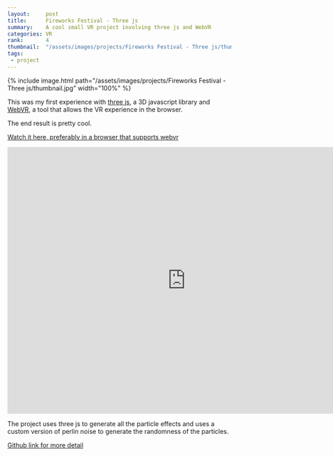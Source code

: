 ```yaml
---
layout:     post
title:      Fireworks Festival - Three js
summary:    A cool small VR project involving three js and WebVR
categories: VR
rank:       4
thumbnail:  "/assets/images/projects/Fireworks Festival - Three js/thumbnail.jpg"
tags:
 - project
---
```


{% include image.html path="/assets/images/projects/Fireworks Festival - Three js/thumbnail.jpg" width="100%" %}

This was my first experience with [three js](https://threejs.org/), a 3D javascript library and [WebVR](https://webvr.info/), a tool that allows the VR experience in the browser. 

The end result is pretty cool. 

[Watch it here, preferably in a browser that supports webvr](https://pennvr.github.io/three-js-Maknee/)

<!--https://stackoverflow.com/questions/7890160/embed-website-into-my-site-->

<center><embed src="https://pennvr.github.io/three-js-Maknee/" style="width:800px; height: 600px;"></center>

The project uses three js to generate all the particle effects and uses a custom version of perlin noise to generate the randomness of the particles.

[Github link for more detail](https://github.com/PennVR/three-js-Maknee)
